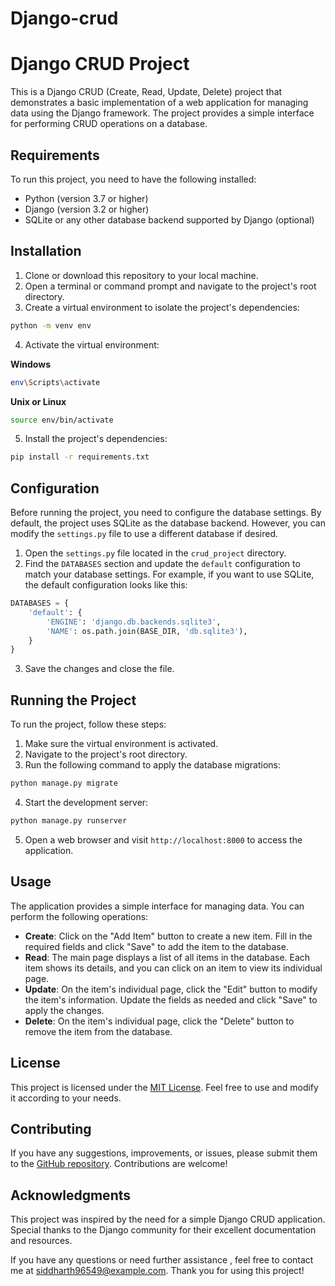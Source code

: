 # Django-crud

# Django CRUD Project

This is a Django CRUD (Create, Read, Update, Delete) project that demonstrates a basic implementation of a web application for managing data using the Django framework. The project provides a simple interface for performing CRUD operations on a database.

## Requirements

To run this project, you need to have the following installed:

- Python (version 3.7 or higher)
- Django (version 3.2 or higher)
- SQLite or any other database backend supported by Django (optional)

## Installation

1. Clone or download this repository to your local machine.
2. Open a terminal or command prompt and navigate to the project's root directory.
3. Create a virtual environment to isolate the project's dependencies:

```bash
python -m venv env
```

4. Activate the virtual environment:

**Windows**
```bash
env\Scripts\activate
```

**Unix or Linux**
```bash
source env/bin/activate
```

5. Install the project's dependencies:

```bash
pip install -r requirements.txt
```

## Configuration

Before running the project, you need to configure the database settings. By default, the project uses SQLite as the database backend. However, you can modify the `settings.py` file to use a different database if desired.

1. Open the `settings.py` file located in the `crud_project` directory.
2. Find the `DATABASES` section and update the `default` configuration to match your database settings. For example, if you want to use SQLite, the default configuration looks like this:

```python
DATABASES = {
    'default': {
        'ENGINE': 'django.db.backends.sqlite3',
        'NAME': os.path.join(BASE_DIR, 'db.sqlite3'),
    }
}
```

3. Save the changes and close the file.

## Running the Project

To run the project, follow these steps:

1. Make sure the virtual environment is activated.
2. Navigate to the project's root directory.
3. Run the following command to apply the database migrations:

```bash
python manage.py migrate
```

4. Start the development server:

```bash
python manage.py runserver
```

5. Open a web browser and visit `http://localhost:8000` to access the application.

## Usage

The application provides a simple interface for managing data. You can perform the following operations:

- **Create**: Click on the "Add Item" button to create a new item. Fill in the required fields and click "Save" to add the item to the database.
- **Read**: The main page displays a list of all items in the database. Each item shows its details, and you can click on an item to view its individual page.
- **Update**: On the item's individual page, click the "Edit" button to modify the item's information. Update the fields as needed and click "Save" to apply the changes.
- **Delete**: On the item's individual page, click the "Delete" button to remove the item from the database.

## License

This project is licensed under the [MIT License](LICENSE). Feel free to use and modify it according to your needs.

## Contributing

If you have any suggestions, improvements, or issues, please submit them to the [GitHub repository](https://github.com/your/repository). Contributions are welcome!

## Acknowledgments

This project was inspired by the need for a simple Django CRUD application. Special thanks to the Django community for their excellent documentation and resources.

If you have any questions or need further assistance , feel free to contact me at [siddharth96549@example.com](mailto:your-email@example.com). Thank you for using this project! 